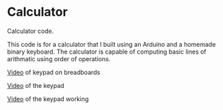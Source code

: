 # Calculator
Calculator code.

This code is for a calculator that I built using an Arduino
and a homemade binary keyboard. The calculator is capable of computing
basic lines of arithmatic using order of operations.

[Video](https://youtu.be/dGwObASu_bQ) of keypad on breadboards

[Video](https://youtu.be/wXlXEuidoyI) of the keypad

[Video](https://youtu.be/z0CRZwpQI6k) of the keypad working
